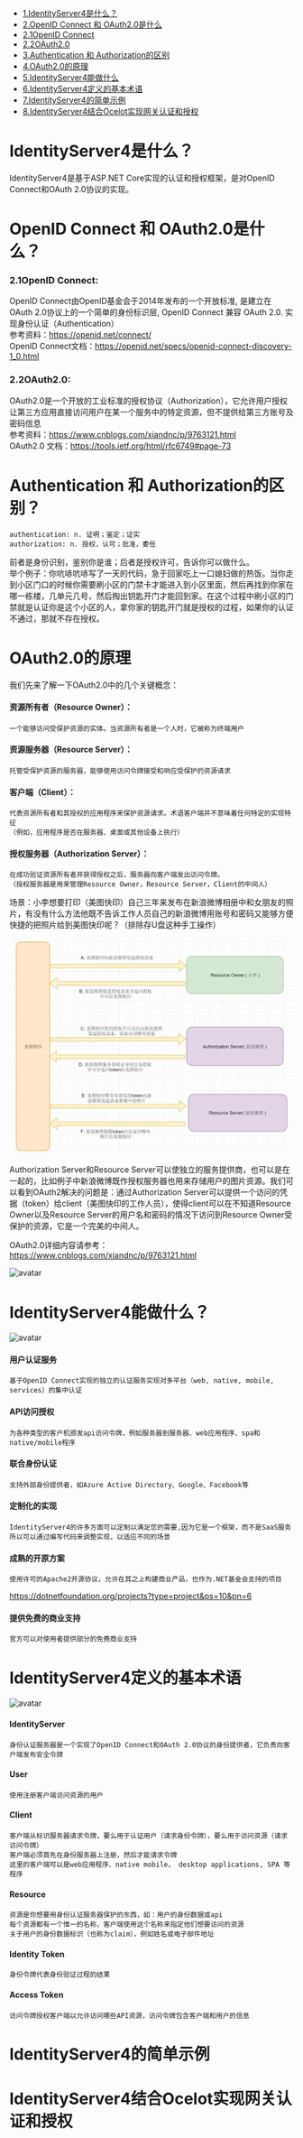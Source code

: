 * [1.IdentityServer4是什么？](#whatisid4)
* [2.OpenID Connect 和 OAuth2.0是什么](#whatisoauth2)
* [2.1OpenID Connect](#whatisopenid)
* [2.2OAuth2.0](#whatisoauth20)
* [3.Authentication 和 Authorization的区别](#difference)
* [4.OAuth2.0的原理](#whyoauth)
* [5.IdentityServer4能做什么](#howid4)
* [6.IdentityServer4定义的基本术语](#id4define)
* [7.IdentityServer4的简单示例](#id4simpleimp)
* [8.IdentityServer4结合Ocelot实现网关认证和授权](#id4withocelot)

# <span id="whatisid4"> IdentityServer4是什么？</span>
IdentityServer4是基于ASP.NET Core实现的认证和授权框架，是对OpenID Connect和OAuth 2.0协议的实现。
 
# <span id="whatisoauth2"> OpenID Connect 和 OAuth2.0是什么？</span>
 ### <span id="2.1OpenID Connect"> 2.1OpenID Connect</span>: 
   OpenID Connect由OpenID基金会于2014年发布的一个开放标准, 是建立在OAuth 2.0协议上的一个简单的身份标识层, OpenID Connect 兼容 OAuth 2.0. 实现身份认证（Authentication）    
   参考资料：https://openid.net/connect/    
   OpenID Connect文档：https://openid.net/specs/openid-connect-discovery-1_0.html 
 ### <span id="whatisoauth20"> 2.2OAuth2.0</span>:  
   OAuth2.0是一个开放的工业标准的授权协议（Authorization），它允许用户授权让第三方应用直接访问用户在某一个服务中的特定资源，但不提供给第三方账号及密码信息    
   参考资料：https://www.cnblogs.com/xiandnc/p/9763121.html    
   OAuth2.0 文档：https://tools.ietf.org/html/rfc6749#page-73
# <span id="difference"> Authentication 和 Authorization的区别？</span>
    authentication: n. 证明；鉴定；证实
    authorization: n. 授权，认可；批准，委任
    
前者是身份识别，鉴别你是谁；后者是授权许可，告诉你可以做什么。        
举个例子：你吭哧吭哧写了一天的代码，急于回家吃上一口媳妇做的热饭。当你走到小区门口的时候你需要刷小区的门禁卡才能进入到小区里面，然后再找到你家在哪一栋楼，几单元几号，然后掏出钥匙开门才能回到家。在这个过程中刷小区的门禁就是认证你是这个小区的人，拿你家的钥匙开门就是授权的过程，如果你的认证不通过，那就不存在授权。

# <span id="whyoauth">  OAuth2.0的原理</span>
我们先来了解一下OAuth2.0中的几个关键概念：

#### 资源所有者（Resource Owner）：
    一个能够访问受保护资源的实体。当资源所有者是一个人时，它被称为终端用户

#### 资源服务器（Resource Server）：
    托管受保护资源的服务器，能够使用访问令牌接受和响应受保护的资源请求

#### 客户端（Client）：
    代表资源所有者和其授权的应用程序来保护资源请求。术语客户端并不意味着任何特定的实现特征
    （例如，应用程序是否在服务器、桌面或其他设备上执行）

#### 授权服务器（Authorization Server）：
    在成功验证资源所有者并获得授权之后，服务器向客户端发出访问令牌。
    （授权服务器是用来管理Resource Owner，Resource Server，Client的中间人）

场景：小李想要打印（美图快印）自己三年来发布在新浪微博相册中和女朋友的照片，有没有什么方法他既不告诉工作人员自己的新浪微博用账号和密码又能够方便快捷的把照片给到美图快印呢？（排除存U盘这种手工操作）

![avatar](OAuth2.0.jpg)

Authorization Server和Resource Server可以使独立的服务提供商，也可以是在一起的，比如例子中新浪微博既作授权服务器也用来存储用户的图片资源。我们可以看到OAuth2解决的问题是：通过Authorization Server可以提供一个访问的凭据（token）给client（美图快印的工作人员），使得client可以在不知道Resource Owner以及Resource Server的用户名和密码的情况下访问到Resource Owner受保护的资源，它是一个完美的中间人。　　

OAuth2.0详细内容请参考：https://www.cnblogs.com/xiandnc/p/9763121.html

![avatar](https://github.com/KenWang007/IdentityServer4Demo/blob/master/whoarewe.jpg)

# <span id="howid4"> IdentityServer4能做什么？</span>
![avatar](https://github.com/KenWang007/IdentityServer4Demo/blob/master/IdentityServer4Features.jpg)

#### 用户认证服务
    基于OpenID Connect实现的独立的认证服务实现对多平台（web, native, mobile, services）的集中认证
#### API访问授权
    为各种类型的客户机颁发api访问令牌，例如服务器到服务器、web应用程序、spa和native/mobile程序
#### 联合身份认证
    支持外部身份提供者，如Azure Active Directory、Google、Facebook等
#### 定制化的实现
    IdentityServer4的许多方面可以定制以满足您的需要,因为它是一个框架，而不是SaaS服务    
    所以可以通过编写代码来调整实现，以适应不同的场景
#### 成熟的开原方案
    使用许可的Apache2开源协议，允许在其之上构建商业产品，也作为.NET基金会支持的项目    
 https://dotnetfoundation.org/projects?type=project&ps=10&pn=6
#### 提供免费的商业支持
    官方可以对使用者提供部分的免费商业支持

# <span id="id4define"> IdentityServer4定义的基本术语 </span>
![avatar](https://github.com/KenWang007/IdentityServer4Demo/blob/master/IdentityServer4Flow.jpg)

#### IdentityServer
    身份认证服务器是一个实现了OpenID Connect和OAuth 2.0协议的身份提供者，它负责向客户端发布安全令牌    
#### User
    使用注册客户端访问资源的用户
#### Client
    客户端从标识服务器请求令牌，要么用于认证用户（请求身份令牌），要么用于访问资源（请求访问令牌）    
    客户端必须首先在身份服务器上注册，然后才能请求令牌    
    这里的客户端可以是web应用程序、native mobile， desktop applications, SPA 等程序 
#### Resource
    资源是你想要用身份认证服务器保护的东西，如：用户的身份数据或api        
    每个资源都有一个惟一的名称，客户端使用这个名称来指定他们想要访问的资源    
    关于用户的身份数据标识（也称为claim），例如姓名或电子邮件地址
#### Identity Token
    身份令牌代表身份验证过程的结果
#### Access Token
    访问令牌授权客户端以允许访问哪些API资源，访问令牌包含客户端和用户的信息

# <span id="id4define"> IdentityServer4的简单示例 </span>

# <span id="id4define"> IdentityServer4结合Ocelot实现网关认证和授权 </span>



